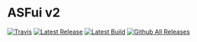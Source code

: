 # ASFui v2  

[![Travis](https://img.shields.io/travis/alvr/ASFui.svg)](https://travis-ci.org/alvr/ASFui)
[![Latest Release](https://img.shields.io/github/release/alvr/ASFui.svg?label=latest%20stable)](https://github.com/alvr/ASFui/releases/latest)
[![Latest Build](https://img.shields.io/badge/latest%20build-download-blue.svg)](https://hive.am/ASFui)
[![Github All Releases](https://img.shields.io/github/downloads/alvr/ASFui/total.svg)](https://github.com/alvr/ASFui/releases)